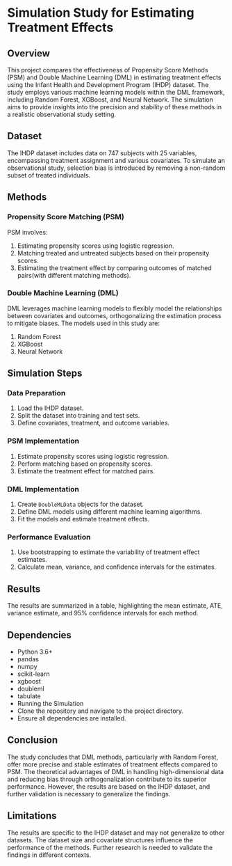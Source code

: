 # Simulation Study for Estimating Treatment Effects

## Overview

This project compares the effectiveness of Propensity Score Methods (PSM) and Double Machine Learning (DML) in estimating treatment effects using the Infant Health and Development Program (IHDP) dataset. The study employs various machine learning models within the DML framework, including Random Forest, XGBoost, and Neural Network. The simulation aims to provide insights into the precision and stability of these methods in a realistic observational study setting.

## Dataset

The IHDP dataset includes data on 747 subjects with 25 variables, encompassing treatment assignment and various covariates. To simulate an observational study, selection bias is introduced by removing a non-random subset of treated individuals.

## Methods

### Propensity Score Matching (PSM)
PSM involves:
1. Estimating propensity scores using logistic regression.
2. Matching treated and untreated subjects based on their propensity scores.
3. Estimating the treatment effect by comparing outcomes of matched pairs(with different matching methods).

### Double Machine Learning (DML)
DML leverages machine learning models to flexibly model the relationships between covariates and outcomes, orthogonalizing the estimation process to mitigate biases. The models used in this study are:
1. Random Forest
2. XGBoost
3. Neural Network

## Simulation Steps

### Data Preparation
1. Load the IHDP dataset.
2. Split the dataset into training and test sets.
3. Define covariates, treatment, and outcome variables.

### PSM Implementation
1. Estimate propensity scores using logistic regression.
2. Perform matching based on propensity scores.
3. Estimate the treatment effect for matched pairs.

### DML Implementation
1. Create `DoubleMLData` objects for the dataset.
2. Define DML models using different machine learning algorithms.
3. Fit the models and estimate treatment effects.

### Performance Evaluation
1. Use bootstrapping to estimate the variability of treatment effect estimates.
2. Calculate mean, variance, and confidence intervals for the estimates.

## Results
The results are summarized in a table, highlighting the mean estimate, ATE, variance estimate, and 95% confidence intervals for each method.

## Dependencies

- Python 3.6+
- pandas
- numpy
- scikit-learn
- xgboost
- doubleml
- tabulate
- Running the Simulation
- Clone the repository and navigate to the project directory.
- Ensure all dependencies are installed.

## Conclusion

The study concludes that DML methods, particularly with Random Forest, offer more precise and stable estimates of treatment effects compared to PSM. The theoretical advantages of DML in handling high-dimensional data and reducing bias through orthogonalization contribute to its superior performance. However, the results are based on the IHDP dataset, and further validation is necessary to generalize the findings.

## Limitations

The results are specific to the IHDP dataset and may not generalize to other datasets.
The dataset size and covariate structures influence the performance of the methods.
Further research is needed to validate the findings in different contexts.
